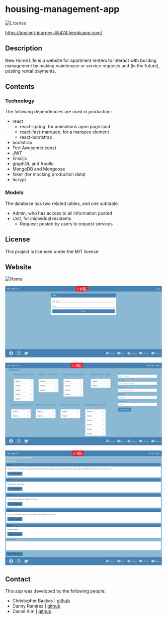 # housing-management-app
![License](https://img.shields.io/github/license/dannyramirezgd/housing-management-app)

https://ancient-journey-45474.herokuapp.com/

## Description

New Home Life is a website for apartment renters to interact with building management by making maintenace or service requests and (in the future), posting rental payments.

## Contents

### Technology

The following dependencies are used in production:
- react
    - react-spring: for animations upon page laod
    - react-fast-marquee: for a marquee element
    - react-bootstrap
- bootstrap
- Fort Awesome(icons)
- JWT
- Emailjs
- graphQL and Apollo
- MongoDB and Mongoose
- faker (for mocking production data)
- bcrypt

### Models

The database has two related tables, and one subtable.

- Admin,  who has access to all information posted
- Unit, for inidividual residents
    - Request: posted by users to request services

## License

This project is licensed under the MIT license

## Website

![Home](./assets/home.png)

![Login](./assets/login.png)

![Admin](./assets/Admin.png)

![Unit](./assets/Unit.png)

## Contact

This app was developed by the following people:
- Christopher Backes | [github](https://github.com/chris-backes/)
- Danny Ramirez | [github](https://github.com/dannyramirezgd/)
- Daniel Kim | [github](https://github.com/danielkim13/)
